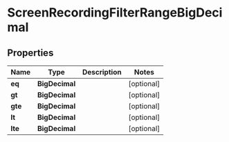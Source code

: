

# ScreenRecordingFilterRangeBigDecimal


## Properties

| Name | Type | Description | Notes |
|------------ | ------------- | ------------- | -------------|
|**eq** | **BigDecimal** |  |  [optional] |
|**gt** | **BigDecimal** |  |  [optional] |
|**gte** | **BigDecimal** |  |  [optional] |
|**lt** | **BigDecimal** |  |  [optional] |
|**lte** | **BigDecimal** |  |  [optional] |



